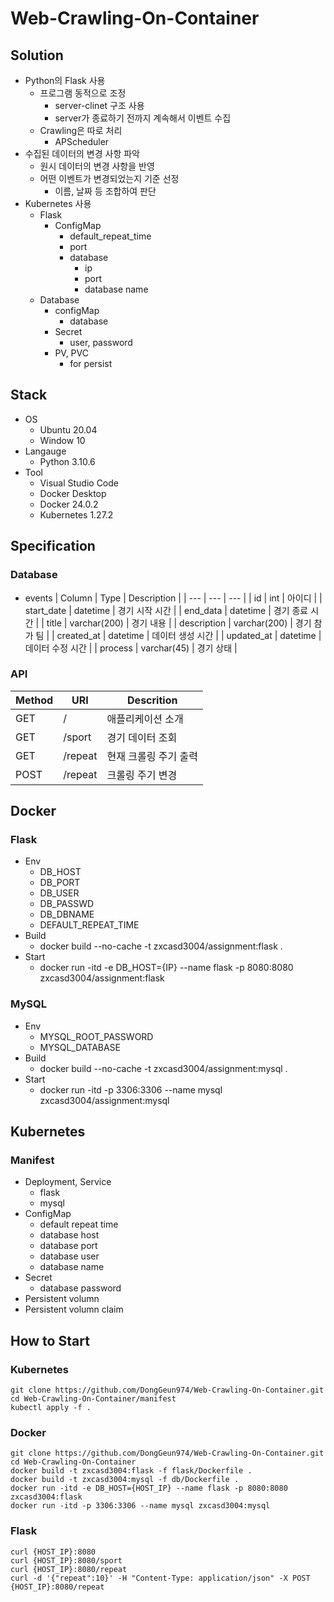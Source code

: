# Web-Crawling-On-Container

## Solution
- Python의 Flask 사용
  - 프로그램 동적으로 조정
    - server-clinet 구조 사용
    - server가 종료하기 전까지 계속해서 이벤트 수집
  - Crawling은 따로 처리
    - APScheduler
- 수집된 데이터의 변경 사항 파악
  - 원시 데이터의 변경 사항을 반영
  - 어떤 이벤트가 변경되었는지 기준 선정
    - 이름, 날짜 등 조합하여 판단
- Kubernetes 사용
  - Flask
    - ConfigMap
      - default_repeat_time
      - port
      - database
        - ip
        - port
        - database name
  - Database
    - configMap
      - database
    - Secret
      - user, password
    - PV, PVC
      - for persist

## Stack
- OS
  - Ubuntu 20.04
  - Window 10
- Langauge
  - Python 3.10.6
- Tool
  - Visual Studio Code
  - Docker Desktop
  - Docker 24.0.2
  - Kubernetes 1.27.2

## Specification
### Database
- events
  | Column      | Type         | Description       |
  | ---         | ---          | ---              |
  | id          | int          | 아이디           |
  | start_date  | datetime     | 경기 시작 시간    |
  | end_data    | datetime     | 경기 종료 시간    |
  | title       | varchar(200) | 경기 내용         |
  | description | varchar(200) | 경기 참가 팀      |
  | created_at  | datetime     | 데이터 생성 시간  |
  | updated_at  | datetime     | 데이터 수정 시간  |
  | process     | varchar(45)  | 경기 상태        |

### API
  | Method  | URI     | Descrition           |
  | ---     | ---     | ---                  |
  | GET     | /       | 애플리케이션 소개      |
  | GET     | /sport  | 경기 데이터 조회       |
  | GET     | /repeat | 현재 크롤링 주기 출력  |
  | POST    | /repeat | 크롤링 주기 변경       |
  

## Docker 
### Flask
- Env
  - DB_HOST
  - DB_PORT
  - DB_USER
  - DB_PASSWD
  - DB_DBNAME
  - DEFAULT_REPEAT_TIME
- Build 
  - docker build --no-cache -t zxcasd3004/assignment:flask .
- Start
  - docker run -itd -e DB_HOST={IP} --name flask -p 8080:8080 zxcasd3004/assignment:flask
### MySQL
- Env
  - MYSQL_ROOT_PASSWORD
  - MYSQL_DATABASE
- Build
  - docker build --no-cache -t zxcasd3004/assignment:mysql .
- Start
  - docker run -itd -p 3306:3306 --name mysql  zxcasd3004/assignment:mysql
## Kubernetes
### Manifest
- Deployment, Service
  - flask
  - mysql
- ConfigMap
  - default repeat time
  - database host
  - database port
  - database user
  - database name
- Secret
  - database password
- Persistent volumn
- Persistent volumn claim

## How to Start
### Kubernetes
```
git clone https://github.com/DongGeun974/Web-Crawling-On-Container.git
cd Web-Crawling-On-Container/manifest
kubectl apply -f .
```
### Docker
```
git clone https://github.com/DongGeun974/Web-Crawling-On-Container.git
cd Web-Crawling-On-Container
docker build -t zxcasd3004:flask -f flask/Dockerfile .
docker build -t zxcasd3004:mysql -f db/Dockerfile .
docker run -itd -e DB_HOST={HOST_IP} --name flask -p 8080:8080 zxcasd3004:flask
docker run -itd -p 3306:3306 --name mysql zxcasd3004:mysql
```
### Flask
```
curl {HOST_IP}:8080
curl {HOST_IP}:8080/sport
curl {HOST_IP}:8080/repeat
curl -d '{"repeat":10}' -H "Content-Type: application/json" -X POST {HOST_IP}:8080/repeat
```
